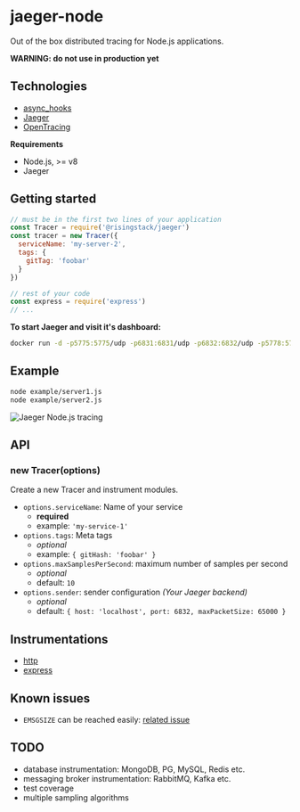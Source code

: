 # jaeger-node

Out of the box distributed tracing for Node.js applications.

**WARNING: do not use in production yet**

## Technologies

- [async_hooks](https://github.com/nodejs/node/blob/master/doc/api/async_hooks.md)
- [Jaeger](https://uber.github.io/jaeger/)
- [OpenTracing](http://opentracing.io/)

**Requirements**

- Node.js, >= v8
- Jaeger

## Getting started

```js
// must be in the first two lines of your application
const Tracer = require('@risingstack/jaeger')
const tracer = new Tracer({
  serviceName: 'my-server-2',
  tags: {
    gitTag: 'foobar'
  }
})

// rest of your code
const express = require('express')
// ...
```

**To start Jaeger and visit it's dashboard:**

```sh
docker run -d -p5775:5775/udp -p6831:6831/udp -p6832:6832/udp -p5778:5778 -p16686:16686 -p14268:14268 jaegertracing/all-in-one:latest && open http://localhost:16686
```

## Example

```sh
node example/server1.js
node example/server2.js
```

![Jaeger Node.js tracing](https://cloud.githubusercontent.com/assets/1764512/26815965/989ffa00-4a8f-11e7-888d-4e3bb380f2ad.png)

## API

### new Tracer(options)

Create a new Tracer and instrument modules.

- `options.serviceName`: Name of your service
  - **required**
  - example: `'my-service-1'`
- `options.tags`: Meta tags
  - *optional*
  - example: `{ gitHash: 'foobar' }`
- `options.maxSamplesPerSecond`: maximum number of samples per second
  - *optional*
  - default: `10`
- `options.sender`: sender configuration *(Your Jaeger backend)*
  - *optional*
  - default: `{ host: 'localhost', port: 6832, maxPacketSize: 65000 }`

## Instrumentations

- [http](https://nodejs.org/api/http.html)
- [express](https://expressjs.com/)

## Known issues

- `EMSGSIZE` can be reached easily: [related issue](https://github.com/uber/jaeger-client-node/issues/124)

## TODO

- database instrumentation: MongoDB, PG, MySQL, Redis etc.
- messaging broker instrumentation: RabbitMQ, Kafka etc.
- test coverage
- multiple sampling algorithms
